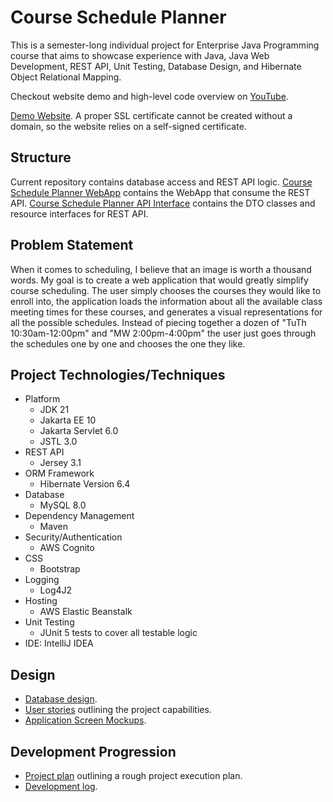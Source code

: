 # Course Schedule Planner

This is a semester-long individual project for Enterprise Java Programming course that aims to showcase experience with Java, Java Web Development, REST API, Unit Testing, Database Design, and Hibernate Object Relational Mapping.

Checkout website demo and high-level code overview on [YouTube](https://youtu.be/JCVENmpXvnI).

[Demo Website](https://csp-tomcat-10-1-env.eba-uyvpbhrz.us-east-2.elasticbeanstalk.com/).
A proper SSL certificate cannot be created without a domain, so the website relies on a self-signed certificate.

## Structure
Current repository contains database access and REST API logic. [Course Schedule Planner WebApp](https://github.com/tvdmitrii/courseSchedulePlanner-webApp) contains the WebApp that consume the REST API. [Course Schedule Planner API Interface](https://github.com/tvdmitrii/courseSchedulePlanner-interface) contains the DTO classes and resource interfaces for REST API.

## Problem Statement

When it comes to scheduling, I believe that an image is worth a thousand words. My goal is to create a web application that would greatly simplify course scheduling. The user simply chooses the courses they would like to enroll into, the application loads the information about all the available class meeting times for these courses, and generates a visual representations for all the possible schedules. Instead of piecing together a dozen of "TuTh 10:30am-12:00pm" and "MW 2:00pm-4:00pm" the user just goes through the schedules one by one and chooses the one they like.

## Project Technologies/Techniques 

* Platform
  * JDK 21 
  * Jakarta EE 10
  * Jakarta Servlet 6.0
  * JSTL 3.0
* REST API
  * Jersey 3.1
* ORM Framework
  * Hibernate Version 6.4
* Database
  * MySQL 8.0
* Dependency Management
  * Maven
* Security/Authentication
  * AWS Cognito
* CSS 
  * Bootstrap
* Logging
  * Log4J2
* Hosting
  * AWS Elastic Beanstalk
* Unit Testing
  * JUnit 5 tests to cover all testable logic
* IDE: IntelliJ IDEA

## Design

- [Database design](DesignDocuments/databaseDesign.png).
- [User stories](DesignDocuments/userStories.md) outlining the project capabilities.
- [Application Screen Mockups](DesignDocuments/screens.md).

## Development Progression
- [Project plan](projectPlan.md) outlining a rough project execution plan.
- [Development log](developmentLog.md).
